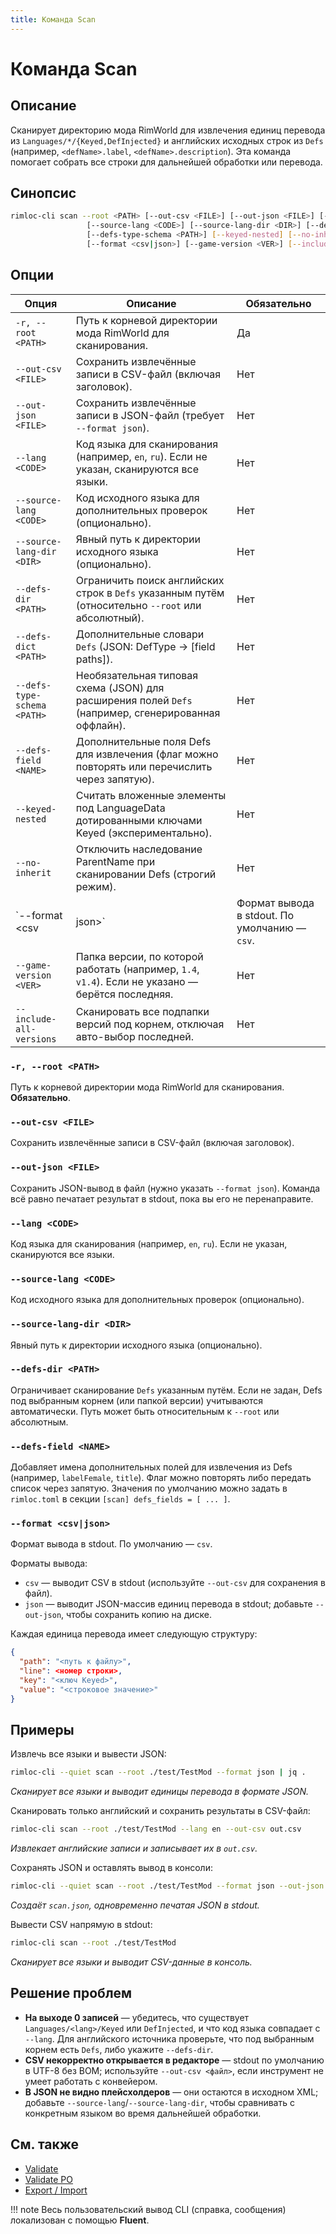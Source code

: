 ```yaml
---
title: Команда Scan
---
```


# Команда Scan

## Описание

Сканирует директорию мода RimWorld для извлечения единиц перевода из `Languages/*/{Keyed,DefInjected}` и английских исходных строк из `Defs` (например, `<defName>.label`, `<defName>.description`). Эта команда помогает собрать все строки для дальнейшей обработки или перевода.

## Синопсис

```bash
rimloc-cli scan --root <PATH> [--out-csv <FILE>] [--out-json <FILE>] [--lang <CODE>] \
                 [--source-lang <CODE>] [--source-lang-dir <DIR>] [--defs-dir <PATH>] [--defs-dict <PATH>] \
                 [--defs-type-schema <PATH>] [--keyed-nested] [--no-inherit] \
                 [--format <csv|json>] [--game-version <VER>] [--include-all-versions]
```

## Опции

| Опция                   | Описание                                                                   | Обязательно |
|-------------------------|-----------------------------------------------------------------------------|-------------|
| `-r, --root <PATH>`      | Путь к корневой директории мода RimWorld для сканирования.                  | Да          |
| `--out-csv <FILE>`       | Сохранить извлечённые записи в CSV-файл (включая заголовок).                | Нет         |
| `--out-json <FILE>`      | Сохранить извлечённые записи в JSON-файл (требует `--format json`).        | Нет         |
| `--lang <CODE>`          | Код языка для сканирования (например, `en`, `ru`). Если не указан, сканируются все языки. | Нет         |
| `--source-lang <CODE>`   | Код исходного языка для дополнительных проверок (опционально).             | Нет         |
| `--source-lang-dir <DIR>`| Явный путь к директории исходного языка (опционально).                      | Нет         |
| `--defs-dir <PATH>`      | Ограничить поиск английских строк в `Defs` указанным путём (относительно `--root` или абсолютный). | Нет |
| `--defs-dict <PATH>`     | Дополнительные словари `Defs` (JSON: DefType → [field paths]). | Нет |
| `--defs-type-schema <PATH>` | Необязательная типовая схема (JSON) для расширения полей `Defs` (например, сгенерированная оффлайн). | Нет |
| `--defs-field <NAME>`    | Дополнительные поля Defs для извлечения (флаг можно повторять или перечислить через запятую). | Нет |
| `--keyed-nested`         | Считать вложенные элементы под LanguageData дотированными ключами Keyed (экспериментально). | Нет |
| `--no-inherit`           | Отключить наследование ParentName при сканировании Defs (строгий режим). | Нет |
| `--format <csv|json>`    | Формат вывода в stdout. По умолчанию — `csv`.                              | Нет         |
| `--game-version <VER>`   | Папка версии, по которой работать (например, `1.4`, `v1.4`). Если не указано — берётся последняя. | Нет |
| `--include-all-versions` | Сканировать все подпапки версий под корнем, отключая авто-выбор последней. | Нет |

### `-r, --root <PATH>`
Путь к корневой директории мода RimWorld для сканирования. **Обязательно**.

### `--out-csv <FILE>`
Сохранить извлечённые записи в CSV-файл (включая заголовок).

### `--out-json <FILE>`
Сохранить JSON-вывод в файл (нужно указать `--format json`). Команда всё равно печатает результат в stdout, пока вы его не перенаправите.

### `--lang <CODE>`
Код языка для сканирования (например, `en`, `ru`). Если не указан, сканируются все языки.

### `--source-lang <CODE>`
Код исходного языка для дополнительных проверок (опционально).

### `--source-lang-dir <DIR>`
Явный путь к директории исходного языка (опционально).

### `--defs-dir <PATH>`
Ограничивает сканирование `Defs` указанным путём. Если не задан, Defs под выбранным корнем (или папкой версии) учитываются автоматически. Путь может быть относительным к `--root` или абсолютным.

### `--defs-field <NAME>`
Добавляет имена дополнительных полей для извлечения из Defs (например, `labelFemale`, `title`). Флаг можно повторять либо передать список через запятую. Значения по умолчанию можно задать в `rimloc.toml` в секции `[scan] defs_fields = [ ... ]`.

### `--format <csv|json>`
Формат вывода в stdout. По умолчанию — `csv`.

Форматы вывода:

- `csv` — выводит CSV в stdout (используйте `--out-csv` для сохранения в файл).  
- `json` — выводит JSON-массив единиц перевода в stdout; добавьте `--out-json`, чтобы сохранить копию на диске.

Каждая единица перевода имеет следующую структуру:
```json
{
  "path": "<путь к файлу>",
  "line": <номер строки>,
  "key": "<ключ Keyed>",
  "value": "<строковое значение>"
}
```

## Примеры

Извлечь все языки и вывести JSON:
```bash
rimloc-cli --quiet scan --root ./test/TestMod --format json | jq .
```
*Сканирует все языки и выводит единицы перевода в формате JSON.*

Сканировать только английский и сохранить результаты в CSV-файл:
```bash
rimloc-cli scan --root ./test/TestMod --lang en --out-csv out.csv
```
*Извлекает английские записи и записывает их в `out.csv`.*

Сохранять JSON и оставлять вывод в консоли:
```bash
rimloc-cli --quiet scan --root ./test/TestMod --format json --out-json ./logs/scan.json
```
*Создаёт `scan.json`, одновременно печатая JSON в stdout.*

Вывести CSV напрямую в stdout:
```bash
rimloc-cli scan --root ./test/TestMod
```
*Сканирует все языки и выводит CSV-данные в консоль.*

## Решение проблем

- **На выходе 0 записей** — убедитесь, что существует `Languages/<lang>/Keyed` или `DefInjected`, и что код языка совпадает с `--lang`. Для английского источника проверьте, что под выбранным корнем есть `Defs`, либо укажите `--defs-dir`.
- **CSV некорректно открывается в редакторе** — stdout по умолчанию в UTF-8 без BOM; используйте `--out-csv <файл>`, если инструмент не умеет работать с конвейером.
- **В JSON не видно плейсхолдеров** — они остаются в исходном XML; добавьте `--source-lang`/`--source-lang-dir`, чтобы сравнивать с конкретным языком во время дальнейшей обработки.

## См. также

- [Validate](validate.md)
- [Validate PO](validate_po.md)
- [Export / Import](export_import.md)

!!! note
    Весь пользовательский вывод CLI (справка, сообщения) локализован с помощью **Fluent**.
